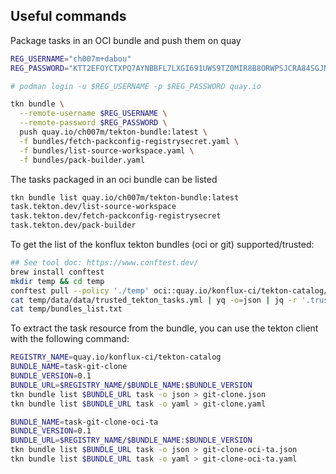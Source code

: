 
## Useful commands

Package tasks in an OCI bundle and push them on quay
```bash
REG_USERNAME="ch007m+dabou"
REG_PASSWORD="KTT2EFOYCTXPQ7AYNBBFL7LXGI691UWS9TZ0MIR8B8ORWPSJCRA84SGJN7WVHGGP"

# podman login -u $REG_USERNAME -p $REG_PASSWORD quay.io

tkn bundle \
  --remote-username $REG_USERNAME \
  --remote-password $REG_PASSWORD \
  push quay.io/ch007m/tekton-bundle:latest \
  -f bundles/fetch-packconfig-registrysecret.yaml \
  -f bundles/list-source-workspace.yaml \
  -f bundles/pack-builder.yaml
```

The tasks packaged in an oci bundle can be listed
```bash
tkn bundle list quay.io/ch007m/tekton-bundle:latest     
task.tekton.dev/list-source-workspace
task.tekton.dev/fetch-packconfig-registrysecret
task.tekton.dev/pack-builder
```

To get the list of the konflux tekton bundles (oci or git) supported/trusted:
```bash
## See tool doc: https://www.conftest.dev/
brew install conftest
mkdir temp && cd temp
conftest pull --policy './temp' oci::quay.io/konflux-ci/tekton-catalog/data-acceptable-bundles:latest
cat temp/data/data/trusted_tekton_tasks.yml | yq -o=json | jq -r '.trusted_tasks | keys[]' > temp/bundles_list.txt
cat temp/bundles_list.txt
```

To extract the task resource from the bundle, you can use the tekton client with the following command:
```bash
REGISTRY_NAME=quay.io/konflux-ci/tekton-catalog
BUNDLE_NAME=task-git-clone
BUNDLE_VERSION=0.1
BUNDLE_URL=$REGISTRY_NAME/$BUNDLE_NAME:$BUNDLE_VERSION
tkn bundle list $BUNDLE_URL task -o json > git-clone.json
tkn bundle list $BUNDLE_URL task -o yaml > git-clone.yaml

BUNDLE_NAME=task-git-clone-oci-ta
BUNDLE_VERSION=0.1
BUNDLE_URL=$REGISTRY_NAME/$BUNDLE_NAME:$BUNDLE_VERSION
tkn bundle list $BUNDLE_URL task -o json > git-clone-oci-ta.json
tkn bundle list $BUNDLE_URL task -o yaml > git-clone-oci-ta.yaml
```




